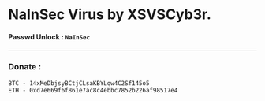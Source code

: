 # NaInSec Virus by XSVSCyb3r.
#### Passwd Unlock : ``NaInSec``

--------------------------------

### Donate :
```
BTC - 14xMeDbjsyBCtjCLsaKBYLqw4C2Sf145o5
ETH - 0xd7e669f6f861e7ac8c4ebbc7852b226af98517e4
```
